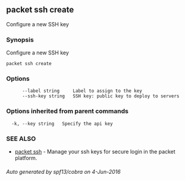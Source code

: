 ## packet ssh create

Configure a new SSH key

### Synopsis


Configure a new SSH key

```
packet ssh create
```

### Options

```
      --label string     Label to assign to the key
      --ssh-key string   SSH key: public key to deploy to servers
```

### Options inherited from parent commands

```
  -k, --key string   Specify the api key
```

### SEE ALSO
* [packet ssh](packet_ssh.md)	 - Manage your ssh keys for secure login in the packet platform.

###### Auto generated by spf13/cobra on 4-Jun-2016
